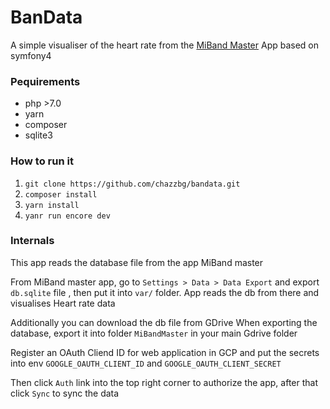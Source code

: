 # BanData

A simple visualiser of the heart rate from the [MiBand Master](https://play.google.com/store/apps/details?id=blacknote.mibandmaster) App based on symfony4

### Рequirements

- php >7.0
- yarn
- composer
- sqlite3 

### How to run it 

1. `git clone https://github.com/chazzbg/bandata.git`
1. `composer install`
1. `yarn install`
1. `yanr run encore dev` 

### Internals

This app reads the database file from the app MiBand master

From MiBand master app, go to `Settings > Data > Data Export` and export `db.sqlite` file , then put it into `var/` folder. 
App reads the db from there and visualises Heart rate data

Additionally you can download the db file from GDrive
When exporting the database, export it into folder `MiBandMaster` in your main Gdrive folder

Register an OAuth Cliend ID for web application in GCP and put the secrets into env 
`GOOGLE_OAUTH_CLIENT_ID` and `GOOGLE_OAUTH_CLIENT_SECRET`

Then click `Auth` link into the top right corner to authorize the app, after that click `Sync` to sync the data
